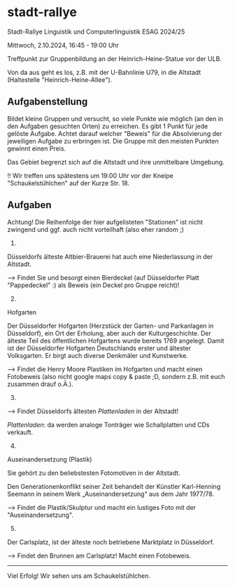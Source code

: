 # stadt-rallye
Stadt-Rallye  Linguistik und Computerlinguistik ESAG 2024/25


Mittwoch, 2.10.2024, 16:45 - 19:00 Uhr 


Treffpunkt zur Gruppenbildung an der Heinrich-Heine-Statue vor der ULB.

Von da aus geht es los, z.B. mit der U-Bahnlinie U79, in die Altstadt (Haltestelle "Heinrich-Heine-Allee").


## Aufgabenstellung

Bildet kleine Gruppen und versucht, so viele Punkte wie möglich (an den in den Aufgaben gesuchten Orten) zu erreichen. Es gibt 1 Punkt für jede gelöste Aufgabe. Achtet darauf welcher "Beweis" für die Absolvierung der jeweiligen Aufgabe zu erbringen ist. Die Gruppe mit den meisten Punkten gewinnt einen Preis. 

Das Gebiet begrenzt sich auf die Altstadt und ihre unmittelbare Umgebung.

!! Wir treffen uns spätestens um 19:00 Uhr vor der Kneipe "Schaukelstühlchen" auf der Kurze Str. 18.



## Aufgaben 

Achtung! Die Reihenfolge der hier aufgelisteten "Stationen" ist nicht zwingend und ggf. auch nicht vorteilhaft (also eher random ;)


1) 

Düsseldorfs älteste Altbier-Brauerei hat auch eine Niederlassung in der Altstadt.

--> Findet Sie und besorgt einen Bierdeckel (auf Düsseldorfer Platt "Pappedeckel" :) als Beweis (ein Deckel pro Gruppe reicht)! 



2)

Hofgarten

Der Düsseldorfer Hofgarten (Herzstück der Garten- und Parkanlagen in Düsseldorf), ein Ort der Erholung, aber auch der Kulturgeschichte. Der älteste Teil des öffentlichen Hofgartens wurde bereits 1769 angelegt. Damit ist der Düsseldorfer Hofgarten Deutschlands erster und ältester Volksgarten. Er birgt auch diverse Denkmäler und Kunstwerke.

--> Findet die Henry Moore Plastiken im Hofgarten und macht einen Fotobeweis (also nicht google maps copy & paste ;D, sondern z.B. mit euch zusammen drauf o.Ä.).



3)

--> Findet Düsseldorfs ältesten *Plattenladen* in der Altstadt! 

*Plattenladen*: da werden analoge Tonträger wie Schallplatten und CDs verkauft.



4)

Auseinandersetzung (Plastik)

Sie gehört zu den beliebstesten Fotomotiven in der Altstadt.

Den Generationenkonflikt seiner Zeit behandelt der Künstler Karl-Henning Seemann in seinem Werk „Auseinandersetzung“ aus dem Jahr 1977/78. 

--> Findet die Plastik/Skulptur und macht ein lustiges Foto mit der "Auseinandersetzung".



5)

Der Carlsplatz, ist der älteste noch betriebene Marktplatz in Düsseldorf.

--> Findet den Brunnen am Carlsplatz! Macht einen Fotobeweis.


--------------------


Viel Erfolg! Wir sehen uns am Schaukelstühlchen.


